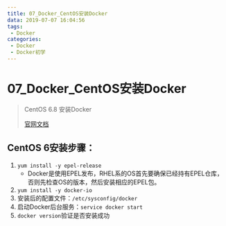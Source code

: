 ```yaml
---
title: 07_Docker_CentOS安装Docker
data: 2019-07-07 16:04:56
tags: 
 - Docker
categories:
 - Docker
 - Docker初学
---
```


# 07_Docker_CentOS安装Docker

> CentOS   6.8   安装Docker
>
> [官网文档](https://docs.docker.com/install/linux/docker-ce/centos/)

## CentOS 6安装步骤：

1. `yum install -y epel-release`
   - Docker是使用EPEL发布，RHEL系的OS首先要确保已经持有EPEL仓库，否则先检查OS的版本，然后安装相应的EPEL包。
2. `yum install -y docker-io`
3. 安装后的配置文件：`/etc/sysconfig/docker`
4. 启动Docker后台服务：`service docker start`
5. `docker version`验证是否安装成功

 

